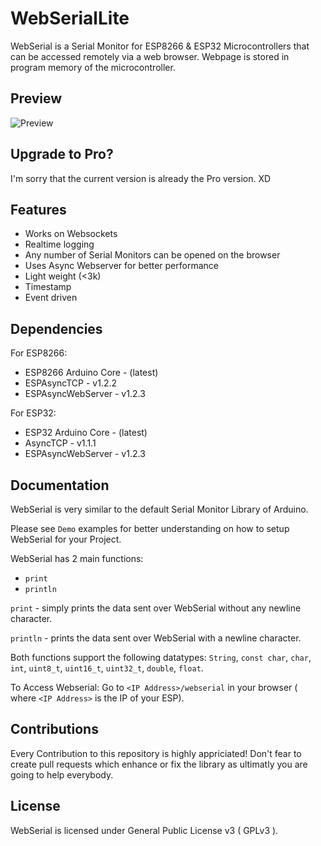 # WebSerialLite

WebSerial is a Serial Monitor for ESP8266 & ESP32 Microcontrollers that can be accessed remotely via a web browser. Webpage is stored in program memory of the microcontroller.

## Preview

![Preview](https://s2.loli.net/2022/08/27/U9mnFjI7frNGltO.png)

## Upgrade to Pro?

I'm sorry that the current version is already the Pro version. XD

## Features

- Works on Websockets
- Realtime logging
- Any number of Serial Monitors can be opened on the browser
- Uses Async Webserver for better performance
- Light weight (<3k)
- Timestamp
- Event driven

## Dependencies

For ESP8266:

- ESP8266 Arduino Core - (latest)
- ESPAsyncTCP - v1.2.2
- ESPAsyncWebServer - v1.2.3

For ESP32:

- ESP32 Arduino Core - (latest)
- AsyncTCP - v1.1.1
- ESPAsyncWebServer - v1.2.3

## Documentation

WebSerial is very similar to the default Serial Monitor Library of Arduino.

Please see `Demo` examples for better understanding on how to setup WebSerial for your Project.

WebSerial has 2 main functions:

- `print`
- `println`

`print` - simply prints the data sent over WebSerial without any newline character.

`println` - prints the data sent over WebSerial with a newline character.

Both functions support the following datatypes: `String`, `const char`, `char`, `int`, `uint8_t`, `uint16_t`, `uint32_t`, `double`, `float`.

To Access Webserial: Go to `<IP Address>/webserial` in your browser ( where `<IP Address>` is the IP of your ESP).

## Contributions

Every Contribution to this repository is highly appriciated! Don't fear to create pull requests which enhance or fix the library as ultimatly you are going to help everybody.

## License

WebSerial is licensed under General Public License v3 ( GPLv3 ).
